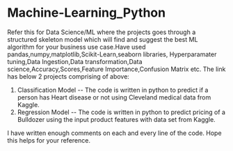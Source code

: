 # Machine-Learning_Python
Refer this for Data Science/ML where the projects goes through a structured skeleton model which will find and suggest the best ML
algorithm for your business use case.Have used pandas,numpy,matplotlib,Scikit-Learn,seaborn libraries,
Hyperparamater tuning,Data Ingestion,Data transformation,Data science,Accuracy,Scores,Feature Importance,Confusion Matrix etc.
The link has below 2 projects comprising of above:
1) Classification Model -- The code is written in python to predict if a person has Heart disease or not using Cleveland medical data from Kaggle.
2) Regression Model     -- The code is written in python to predict pricing of a Bulldozer using the input product features with data set from Kaggle.

I have written enough comments on each and every line of the code. Hope this helps for your reference.

